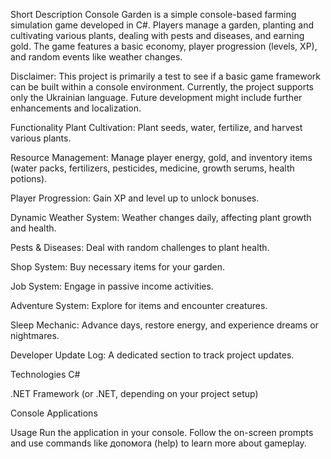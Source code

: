 Short Description
Console Garden is a simple console-based farming simulation game developed in C#. Players manage a garden, planting and cultivating various plants, dealing with pests and diseases, and earning gold. The game features a basic economy, player progression (levels, XP), and random events like weather changes.

Disclaimer: This project is primarily a test to see if a basic game framework can be built within a console environment. Currently, the project supports only the Ukrainian language. Future development might include further enhancements and localization.

Functionality
Plant Cultivation: Plant seeds, water, fertilize, and harvest various plants.

Resource Management: Manage player energy, gold, and inventory items (water packs, fertilizers, pesticides, medicine, growth serums, health potions).

Player Progression: Gain XP and level up to unlock bonuses.

Dynamic Weather System: Weather changes daily, affecting plant growth and health.

Pests & Diseases: Deal with random challenges to plant health.

Shop System: Buy necessary items for your garden.

Job System: Engage in passive income activities.

Adventure System: Explore for items and encounter creatures.

Sleep Mechanic: Advance days, restore energy, and experience dreams or nightmares.

Developer Update Log: A dedicated section to track project updates.

Technologies
C#

.NET Framework (or .NET, depending on your project setup)

Console Applications

Usage
Run the application in your console. Follow the on-screen prompts and use commands like допомога (help) to learn more about gameplay.
